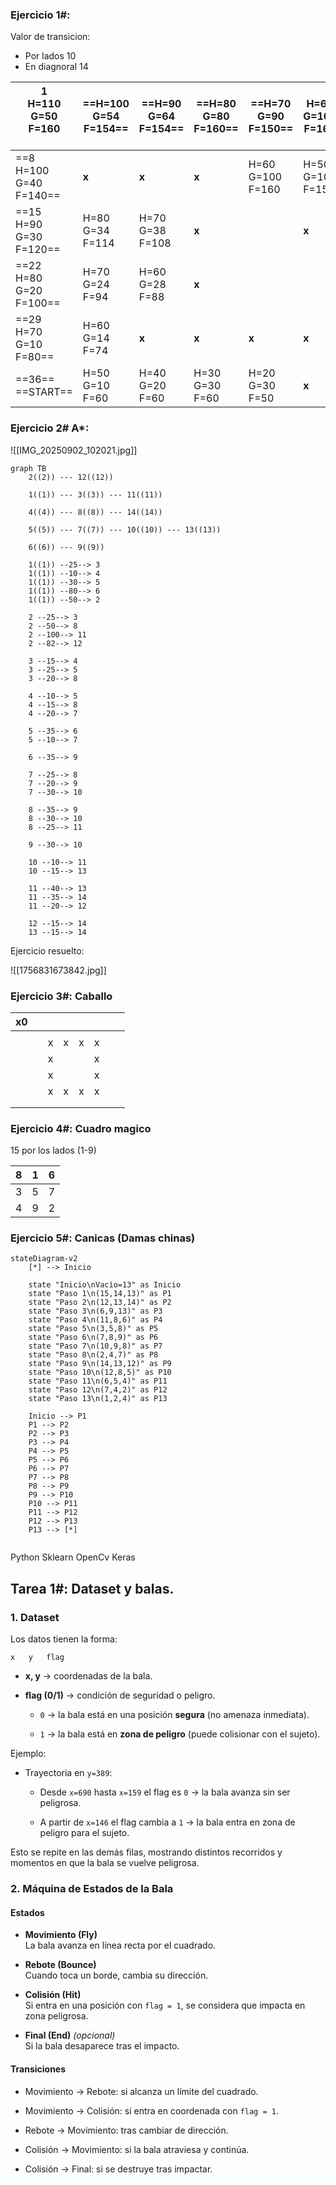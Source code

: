 ### Ejercicio 1#:

Valor de transicion:
- Por lados 10
- En diagnoral 14

| 1<br>H=110<br>G=50<br>F=160<br><br> | ==H=100<br>G=54<br>F=154== | ==H=90<br>G=64<br>F=154== | ==H=80<br>G=80<br>F=160== | ==H=70<br>G=90<br>F=150== | H=60<br>G=100<br>F=160 |         |
| ----------------------------------- | -------------------------- | ------------------------- | ------------------------- | ------------------------- | ---------------------- | ------- |
| ==8<br>H=100<br>G=40<br>F=140==     | **x**                      | **x**                     | **x**                     | H=60<br>G=100<br>F=160    | H=50<br>G=104<br>F=154 |         |
| ==15<br>H=90<br>G=30<br>F=120==     | H=80<br>G=34<br>F=114      | H=70<br>G=38<br>F=108     | **x**                     |                           | **x**                  |         |
| ==22<br>H=80<br>G=20<br>F=100==     | H=70<br>G=24<br>F=94       | H=60<br>G=28<br>F=88      | **x**                     |                           |                        |         |
| ==29<br>H=70<br>G=10<br>F=80==      | H=60<br>G=14<br>F=74       | **x**                     | **x**                     | **x**                     | **x**                  |         |
| ==36== <br>==START==                | H=50<br>G=10<br>F=60       | H=40<br>G=20<br>F=60      | H=30<br>G=30<br>F=60      | H=20<br>G=30<br>F=50      | **x**                  | ==END== |
### Ejercicio 2# A*:

![[IMG_20250902_102021.jpg]]


```mermaid
graph TB
    2((2)) --- 12((12))

    1((1)) --- 3((3)) --- 11((11))

    4((4)) --- 8((8)) --- 14((14))

    5((5)) --- 7((7)) --- 10((10)) --- 13((13))

    6((6)) --- 9((9))

    1((1)) --25--> 3
    1((1)) --10--> 4
    1((1)) --30--> 5
    1((1)) --80--> 6
    1((1)) --50--> 2

    2 --25--> 3
    2 --50--> 8
    2 --100--> 11
    2 --82--> 12

    3 --15--> 4
    3 --25--> 5
    3 --20--> 8

    4 --10--> 5
    4 --15--> 8
    4 --20--> 7

    5 --35--> 6
    5 --10--> 7

    6 --35--> 9

    7 --25--> 8
    7 --20--> 9
    7 --30--> 10

    8 --35--> 9
    8 --30--> 10
    8 --25--> 11

    9 --30--> 10

    10 --10--> 11
    10 --15--> 13

    11 --40--> 13
    11 --35--> 14
    11 --20--> 12

    12 --15--> 14
    13 --15--> 14

```

Ejercicio resuelto:

![[1756831673842.jpg]]

### Ejercicio 3#: Caballo


| x0  |     |     |     |     |     |     |     |
| --- | --- | --- | --- | --- | --- | --- | --- |
|     |     |     |     |     |     |     |     |
|     |     | x   | x   | x   | x   |     |     |
|     |     | x   |     |     | x   |     |     |
|     |     | x   |     |     | x   |     |     |
|     |     | x   | x   | x   | x   |     |     |
|     |     |     |     |     |     |     |     |
|     |     |     |     |     |     |     |     |

### Ejercicio 4#: Cuadro magico

15 por los lados (1-9)

| 8   | 1   | 6   |
| --- | --- | --- |
| 3   | 5   | 7   |
| 4   | 9   | 2   |
### Ejercicio 5#: Canicas (Damas chinas)

```mermaid
stateDiagram-v2
    [*] --> Inicio

    state "Inicio\nVacío=13" as Inicio
    state "Paso 1\n(15,14,13)" as P1
    state "Paso 2\n(12,13,14)" as P2
    state "Paso 3\n(6,9,13)" as P3
    state "Paso 4\n(11,8,6)" as P4
    state "Paso 5\n(3,5,8)" as P5
    state "Paso 6\n(7,8,9)" as P6
    state "Paso 7\n(10,9,8)" as P7
    state "Paso 8\n(2,4,7)" as P8
    state "Paso 9\n(14,13,12)" as P9
    state "Paso 10\n(12,8,5)" as P10
    state "Paso 11\n(6,5,4)" as P11
    state "Paso 12\n(7,4,2)" as P12
    state "Paso 13\n(1,2,4)" as P13

    Inicio --> P1
    P1 --> P2
    P2 --> P3
    P3 --> P4
    P4 --> P5
    P5 --> P6
    P6 --> P7
    P7 --> P8
    P8 --> P9
    P9 --> P10
    P10 --> P11
    P11 --> P12
    P12 --> P13
    P13 --> [*]


```



Python
Sklearn
OpenCv
Keras


## Tarea 1#: Dataset y balas.
### 1. Dataset

Los datos tienen la forma:

`x   y   flag`

- **x, y** → coordenadas de la bala.
    
- **flag (0/1)** → condición de seguridad o peligro.
    
    - `0` → la bala está en una posición **segura** (no amenaza inmediata).
        
    - `1` → la bala está en **zona de peligro** (puede colisionar con el sujeto).
        

Ejemplo:

- Trayectoria en `y=389`:
    
    - Desde `x=690` hasta `x=159` el flag es `0` → la bala avanza sin ser peligrosa.
        
    - A partir de `x=146` el flag cambia a `1` → la bala entra en zona de peligro para el sujeto.
        

Esto se repite en las demás filas, mostrando distintos recorridos y momentos en que la bala se vuelve peligrosa.
### 2. Máquina de Estados de la Bala

#### Estados

- **Movimiento (Fly)**  
    La bala avanza en línea recta por el cuadrado.
    
- **Rebote (Bounce)**  
    Cuando toca un borde, cambia su dirección.
    
- **Colisión (Hit)**  
    Si entra en una posición con `flag = 1`, se considera que impacta en zona peligrosa.
    
- **Final (End)** _(opcional)_  
    Si la bala desaparece tras el impacto.
    

#### Transiciones

- Movimiento → Rebote: si alcanza un límite del cuadrado.
    
- Movimiento → Colisión: si entra en coordenada con `flag = 1`.
    
- Rebote → Movimiento: tras cambiar de dirección.
    
- Colisión → Movimiento: si la bala atraviesa y continúa.
    
- Colisión → Final: si se destruye tras impactar.